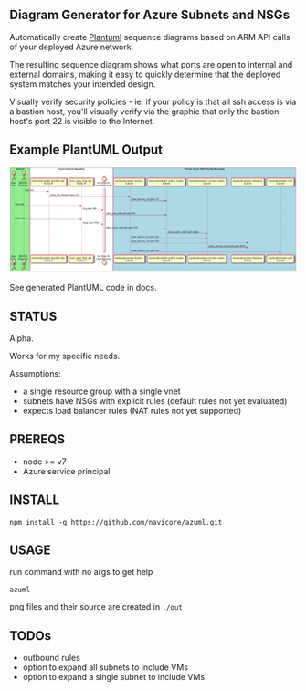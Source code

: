 Diagram Generator for Azure Subnets and NSGs
----

Automatically create [Plantuml](http://plantuml.com/) sequence diagrams based on ARM API calls of your deployed Azure network.

The resulting sequence diagram shows what ports are open to internal and external domains,
making it easy to quickly determine that the deployed system matches your intended design.

Visually verify security policies - ie: if your policy is that all ssh access is via a bastion host, you'll
visually verify via the  graphic that only the bastion host's port 22 is visible to the Internet.

## Example PlantUML Output

![PlantUML](docs/seq-mycloudexample.png)

See generated PlantUML code in docs.

## STATUS

Alpha.

Works for my specific needs.

Assumptions:

* a single resource group with a single vnet
* subnets have NSGs with explicit rules (default rules not yet evaluated)
* expects load balancer rules (NAT rules not yet supported)

## PREREQS

* node >= v7
* Azure service principal

## INSTALL

```console
npm install -g https://github.com/navicore/azuml.git
```

## USAGE

run command with no args to get help

```console
azuml
```

png files and their source are created in `./out`

## TODOs

* outbound rules
* option to expand all subnets to include VMs
* option to expand a single subnet to include VMs

